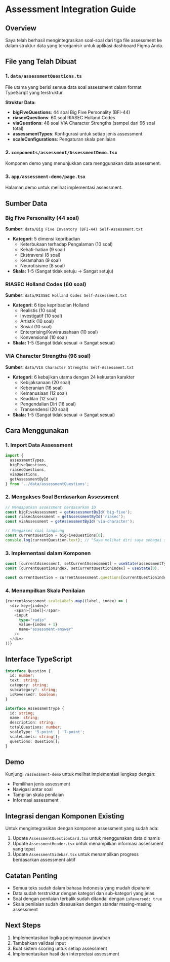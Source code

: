 # Assessment Integration Guide

## Overview
Saya telah berhasil mengintegrasikan soal-soal dari tiga file assessment ke dalam struktur data yang terorganisir untuk aplikasi dashboard Figma Anda.

## File yang Telah Dibuat

### 1. `data/assessmentQuestions.ts`
File utama yang berisi semua data soal assessment dalam format TypeScript yang terstruktur.

**Struktur Data:**
- **bigFiveQuestions**: 44 soal Big Five Personality (BFI-44)
- **riasecQuestions**: 60 soal RIASEC Holland Codes  
- **viaQuestions**: 48 soal VIA Character Strengths (sampel dari 96 soal total)
- **assessmentTypes**: Konfigurasi untuk setiap jenis assessment
- **scaleConfigurations**: Pengaturan skala penilaian

### 2. `components/assessment/AssessmentDemo.tsx`
Komponen demo yang menunjukkan cara menggunakan data assessment.

### 3. `app/assessment-demo/page.tsx`
Halaman demo untuk melihat implementasi assessment.

## Sumber Data

### Big Five Personality (44 soal)
**Sumber:** `data/Big Five Inventory (BFI-44) Self-Assessment.txt`
- **Kategori:** 5 dimensi kepribadian
  - Keterbukaan terhadap Pengalaman (10 soal)
  - Kehati-hatian (9 soal)
  - Ekstraversi (8 soal)
  - Keramahan (9 soal)
  - Neurotisisme (8 soal)
- **Skala:** 1-5 (Sangat tidak setuju → Sangat setuju)

### RIASEC Holland Codes (60 soal)
**Sumber:** `data/RIASEC Holland Codes Self-Assessment.txt`
- **Kategori:** 6 tipe kepribadian Holland
  - Realistis (10 soal)
  - Investigatif (10 soal)
  - Artistik (10 soal)
  - Sosial (10 soal)
  - Enterprising/Kewirausahaan (10 soal)
  - Konvensional (10 soal)
- **Skala:** 1-5 (Sangat tidak sesuai → Sangat sesuai)

### VIA Character Strengths (96 soal)
**Sumber:** `data/VIA Character Strengths Self-Assessment.txt`
- **Kategori:** 6 kebajikan utama dengan 24 kekuatan karakter
  - Kebijaksanaan (20 soal)
  - Keberanian (16 soal)
  - Kemanusiaan (12 soal)
  - Keadilan (12 soal)
  - Pengendalian Diri (16 soal)
  - Transendensi (20 soal)
- **Skala:** 1-5 (Sangat tidak sesuai → Sangat sesuai)

## Cara Menggunakan

### 1. Import Data Assessment
```typescript
import { 
  assessmentTypes, 
  bigFiveQuestions, 
  riasecQuestions, 
  viaQuestions,
  getAssessmentById 
} from '../data/assessmentQuestions';
```

### 2. Mengakses Soal Berdasarkan Assessment
```typescript
// Mendapatkan assessment berdasarkan ID
const bigFiveAssessment = getAssessmentById('big-five');
const riasecAssessment = getAssessmentById('riasec');
const viaAssessment = getAssessmentById('via-character');

// Mengakses soal langsung
const currentQuestion = bigFiveQuestions[0];
console.log(currentQuestion.text); // "Saya melihat diri saya sebagai seseorang yang..."
```

### 3. Implementasi dalam Komponen
```typescript
const [currentAssessment, setCurrentAssessment] = useState(assessmentTypes[0]);
const [currentQuestionIndex, setCurrentQuestionIndex] = useState(0);

const currentQuestion = currentAssessment.questions[currentQuestionIndex];
```

### 4. Menampilkan Skala Penilaian
```typescript
{currentAssessment.scaleLabels.map((label, index) => (
  <div key={index}>
    <span>{label}</span>
    <input 
      type="radio" 
      value={index + 1}
      name="assessment-answer"
    />
  </div>
))}
```

## Interface TypeScript

```typescript
interface Question {
  id: number;
  text: string;
  category: string;
  subcategory?: string;
  isReversed?: boolean;
}

interface AssessmentType {
  id: string;
  name: string;
  description: string;
  totalQuestions: number;
  scaleType: '5-point' | '7-point';
  scaleLabels: string[];
  questions: Question[];
}
```

## Demo
Kunjungi `/assessment-demo` untuk melihat implementasi lengkap dengan:
- Pemilihan jenis assessment
- Navigasi antar soal
- Tampilan skala penilaian
- Informasi assessment

## Integrasi dengan Komponen Existing
Untuk mengintegrasikan dengan komponen assessment yang sudah ada:

1. Update `AssessmentQuestionCard.tsx` untuk menggunakan data dinamis
2. Update `AssessmentHeader.tsx` untuk menampilkan informasi assessment yang tepat
3. Update `AssessmentSidebar.tsx` untuk menampilkan progress berdasarkan assessment aktif

## Catatan Penting
- Semua teks sudah dalam bahasa Indonesia yang mudah dipahami
- Data sudah terstruktur dengan kategori dan sub-kategori yang jelas
- Soal dengan penilaian terbalik sudah ditandai dengan `isReversed: true`
- Skala penilaian sudah disesuaikan dengan standar masing-masing assessment

## Next Steps
1. Implementasikan logika penyimpanan jawaban
2. Tambahkan validasi input
3. Buat sistem scoring untuk setiap assessment
4. Implementasikan hasil dan interpretasi assessment
